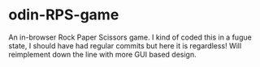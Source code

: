 # odin-RPS-game
An in-browser Rock Paper Scissors game.
I kind of coded this in a fugue state, I should have had regular commits but here it is regardless!
Will reimplement down the line with more GUI based design.

